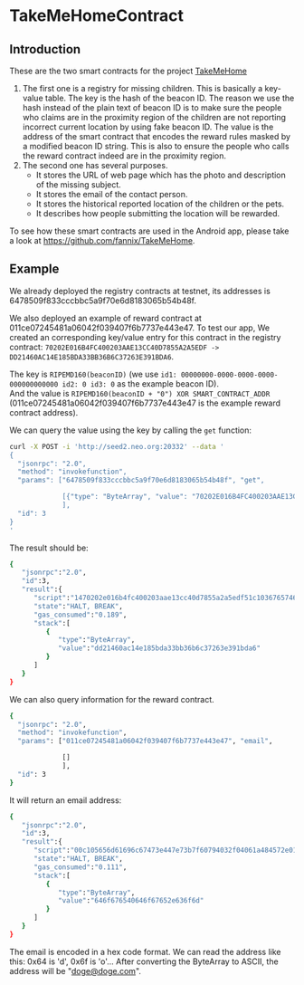 # TakeMeHomeContract

## Introduction 

These are the two smart contracts for the project [TakeMeHome](https://fannix.github.io/blockchain/2018/03/04/TakeMeHome.html)

1. The first one is a registry for missing children. This is basically a key-value table. The key is the hash of the beacon ID. The reason we use the hash instead of the plain text of beacon ID is to make sure the people who claims are in the proximity region of the children are not reporting incorrect current location by using fake beacon ID.
The value is the address of the smart contract that encodes the reward rules masked by a modified beacon ID string. This is also to ensure the people who calls the reward contract indeed are in the proximity region.
2. The second one  has several purposes. 
    - It stores the URL of web page which has the photo and description of the missing subject.
    - It stores the email of the contact person.
    - It stores the historical reported location of the children or the pets.
    - It describes how people submitting the location will be rewarded.
    
To see how these smart contracts are used in the Android app, please take a look at <https://github.com/fannix/TakeMeHome>.

## Example
We already deployed the registry contracts at testnet, 
its addresses is 6478509f833cccbbc5a9f70e6d8183065b54b48f.

We also deployed an example of reward contract at 011ce07245481a06042f039407f6b7737e443e47.
To test our app, We created an corresponding key/value entry for this contract in the registry contract:
`70202E016B4FC400203AAE13CC40D7855A2A5EDF -> DD21460AC14E185BDA33BB36B6C37263E391BDA6`.

The key is `RIPEMD160(beaconID)` (we use `id1: 00000000-0000-0000-0000-000000000000 id2: 0 id3: 0` as the example beacon ID).  
And the value is `RIPEMD160(beaconID + "0") XOR SMART_CONTRACT_ADDR` (011ce07245481a06042f039407f6b7737e443e47 is the example reward contract address).

We can query the value using the key by calling the `get` function:

```bash
curl -X POST -i 'http://seed2.neo.org:20332' --data '
{
  "jsonrpc": "2.0",
  "method": "invokefunction",
  "params": ["6478509f833cccbbc5a9f70e6d8183065b54b48f", "get",

             [{"type": "ByteArray", "value": "70202E016B4FC400203AAE13CC40D7855A2A5EDF"}]
             ],
  "id": 3
}
'
```

The result should be:

```bash
{
   "jsonrpc":"2.0",
   "id":3,
   "result":{
      "script":"1470202e016b4fc400203aae13cc40d7855a2a5edf51c103676574678fb4545b0683816d0ef7a9c5bbcc3c839f507864",
      "state":"HALT, BREAK",
      "gas_consumed":"0.189",
      "stack":[
         {
            "type":"ByteArray",
            "value":"dd21460ac14e185bda33bb36b6c37263e391bda6"
         }
      ]
   }
}
```

We can also query information for the reward contract.


```bash
{
  "jsonrpc": "2.0",
  "method": "invokefunction",
  "params": ["011ce07245481a06042f039407f6b7737e443e47", "email",

             []
             ],
  "id": 3
}
```

It will return an email address:

```bash
{
   "jsonrpc":"2.0",
   "id":3,
   "result":{
      "script":"00c105656d61696c67473e447e73b7f60794032f04061a484572e01c01",
      "state":"HALT, BREAK",
      "gas_consumed":"0.111",
      "stack":[
         {
            "type":"ByteArray",
            "value":"646f676540646f67652e636f6d"
         }
      ]
   }
}
```

The email is encoded in a hex code format. We can read the address like this:
0x64 is 'd', 0x6f is 'o'...
After converting the ByteArray to ASCII, the address will be "doge@doge.com".
